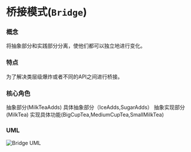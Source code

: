 # 桥接模式(`Bridge`)

### 概念
将抽象部分和实践部分分离，使他们都可以独立地进行变化。

### 特点
为了解决类层级爆炸或者不同的API之间进行桥接。

### 核心角色
抽象部分(MilkTeaAdds)
具体抽象部分（IceAdds,SugarAdds）
抽象实现部分(MilkTea)
实现具体功能(BigCupTea,MediumCupTea,SmallMilkTea)

### UML
![Bridge UML](https://upload-images.jianshu.io/upload_images/1893416-8e7e26e5cf2c39bf.png?imageMogr2/auto-orient/strip%7CimageView2/2/w/1240)

